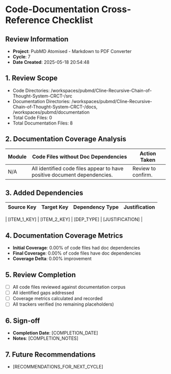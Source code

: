 
# Code-Documentation Cross-Reference Checklist

## Review Information
- **Project**: PubMD Atomised - Markdown to PDF Converter
- **Cycle**: 7
- **Date Created**: 2025-05-18 20:54:48

## 1. Review Scope
- Code Directories: /workspaces/pubmd/Cline-Recursive-Chain-of-Thought-System-CRCT-/src
- Documentation Directories: /workspaces/pubmd/Cline-Recursive-Chain-of-Thought-System-CRCT-/docs, /workspaces/pubmd/documentation
- Total Code Files: 0
- Total Documentation Files: 8

## 2. Documentation Coverage Analysis
| Module        | Code Files without Doc Dependencies | Action Taken |
|---------------|-----------------------------------|--------------|
| N/A | All identified code files appear to have positive document dependencies. | Review to confirm. |

## 3. Added Dependencies
| Source Key | Target Key | Dependency Type | Justification |
|------------|------------|-----------------|---------------|
<!-- ADDED_DEPENDENCIES_TABLE_START -->
| [ITEM_1_KEY] | [ITEM_2_KEY]  | [DEP_TYPE]      | [JUSTIFICATION] |
<!-- ADDED_DEPENDENCIES_TABLE_END -->

## 4. Documentation Coverage Metrics
- **Initial Coverage**: 0.00% of code files had doc dependencies
- **Final Coverage**: 0.00% of code files have doc dependencies
- **Coverage Delta**: 0.00% improvement

## 5. Review Completion
- [ ] All code files reviewed against documentation corpus
- [ ] All identified gaps addressed
- [ ] Coverage metrics calculated and recorded
- [ ] All trackers verified (no remaining placeholders)

## 6. Sign-off
- **Completion Date**: [COMPLETION_DATE]
- **Notes**: [COMPLETION_NOTES]

## 7. Future Recommendations
- [RECOMMENDATIONS_FOR_NEXT_CYCLE]
